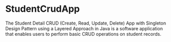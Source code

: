 # StudentCrudApp
The Student Detail CRUD (Create, Read, Update, Delete) App with Singleton Design Pattern using a Layered Approach in Java is a software application that enables users to perform basic CRUD operations on student records.
